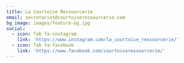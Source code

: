 ```yaml
---
title: La Courtoise Ressourcerie
email: secretariat@courtoiseressourcerie.com
bg_image: images/feature-bg.jpg
social:
  - icon: fab fa-instagram
    link: 'https://www.instagram.com/la_courtoise_ressourcerie/'
  - icon: fab fa-facebook
    link: 'https://www.facebook.com/courtoiseressourcerie/'
---
```


